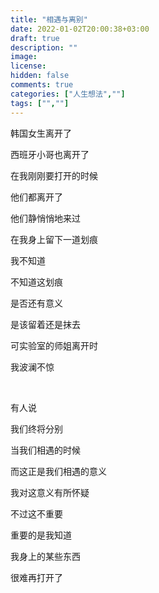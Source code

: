 ```yaml
---
title: "相遇与离别"
date: 2022-01-02T20:00:38+03:00
draft: true
description: ""
image: 
license: 
hidden: false
comments: true
categories: ["人生想法",""]
tags: ["",""]
---
```


韩国女生离开了
&nbsp;

西班牙小哥也离开了
&nbsp;

在我刚刚要打开的时候
&nbsp;

他们都离开了
&nbsp;

他们静悄悄地来过
&nbsp;

在我身上留下一道划痕
&nbsp;

我不知道
&nbsp;

不知道这划痕
&nbsp;

是否还有意义
&nbsp;

是该留着还是抹去
&nbsp;

可实验室的师姐离开时
&nbsp;

我波澜不惊
&nbsp;

&nbsp;


有人说
&nbsp;

我们终将分别
&nbsp;

当我们相遇的时候
&nbsp;

而这正是我们相遇的意义
&nbsp;

我对这意义有所怀疑
&nbsp;

不过这不重要
&nbsp;

重要的是我知道
&nbsp;

我身上的某些东西
&nbsp;

很难再打开了